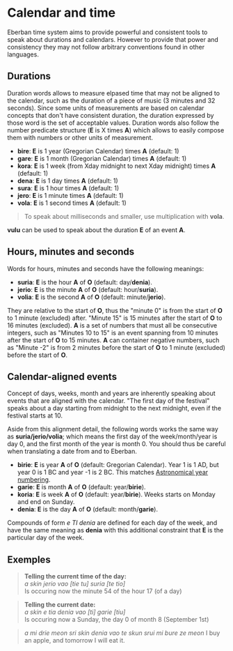 # Calendar and time

Eberban time system aims to provide powerful and consistent tools to speak about durations and
calendars. However to provide that power and consistency they may not follow arbitrary conventions
found in other languages.

## Durations

Duration words allows to measure elpased time that may not be aligned to the calendar, such as the
duration of a piece of music (3 minutes and 32 seconds). Since some units of measurements are based
on calendar concepts that don't have consistent duration, the duration expressed by those word is
the set of acceptable values. Duration words also follow the number predicate structure (__E__ is X
times __A__) which allows to easily compose them with numbers or other units of measurement.

- __bire__: __E__ is 1 year (Gregorian Calendar) times __A__ (default: 1)
- __gare__: __E__ is 1 month (Gregorian Calendar) times __A__ (default: 1)
- __kora__: __E__ is 1 week (from Xday midnight to next Xday midnight) times __A__ (default: 1)
- __dena__: __E__ is 1 day times __A__ (default: 1)
- __sura__: __E__ is 1 hour times __A__ (default: 1)
- __jero__: __E__ is 1 minute times __A__ (default: 1)
- __vola__: __E__ is 1 second times __A__ (default: 1)

> To speak about milliseconds and smaller, use multiplication with __vola__.

__vulu__ can be used to speak about the duration __E__ of an event __A__.

## Hours, minutes and seconds

Words for hours, minutes and seconds have the following meanings:

- __suria__: __E__ is the hour __A__ of __O__ (default: day/__denia__).
- __jerio__: __E__ is the minute __A__ of __O__ (default: hour/__suria__).
- __volia__: __E__ is the second __A__ of __O__ (default: minute/__jerio__).

They are relative to the start of __O__, thus the "minute 0" is from the start of __O__ to 1 minute
(excluded) after. "Minute 15" is 15 minutes after the start of __O__ to 16 minutes (excluded). __A__
is a set of numbers that must all be consecutive integers, such as "Minutes 10 to 15" is an event
spanning from 10 minutes after the start of __O__ to 15 minutes. __A__ can container negative
numbers, such as "Minute -2" is from 2 minutes before the start of __O__ to 1 minute (excluded)
before the start of __O__.

## Calendar-aligned events

Concept of days, weeks, month and years are inherently speaking about events that are aligned with
the calendar. "The first day of the festival" speaks about a day starting from midnight to the next
midnight, even if the festival starts at 10.

Aside from this alignment detail, the following words works the same way as __suria/jerio/volia__;
which means the first day of the week/month/year is day 0, and the first month of the year is month
0. You should thus be careful when translating a date from and to Eberban.

- __birie__: __E__ is year __A__ of __O__ (default: Gregorian Calendar). Year 1 is 1 AD, but year 0
  is 1 BC and year -1 is 2 BC. This matches [Astronomical year numbering].
- __garie__: __E__ is month __A__ of __O__ (default: year/__birie__).
- __koria__: __E__ is week __A__ of __O__ (default: year/__birie__). Weeks starts on Monday and end on Sunday.
- __denia__: __E__ is the day __A__ of __O__ (default: month/__garie__).

[Astronomical year numbering]: https://en.wikipedia.org/wiki/Astronomical_year_numbering

Compounds of form *e TI denia* are defined for each day of the week, and have the same meaning as
__denia__ with this additional constraint that __E__ is the particular day of the week.

## Exemples

> **Telling the current time of the day:**\
> *a skin jerio vao [tie tu] suria [te tio]*\
> Is occuring now the minute 54 of the hour 17 (of a day)

> **Telling the current date:**\
> *a skin e tia denia vao [ti] garie [tiu]*\
> Is occuring now a Sunday, the day 0 of month 8 (September 1st)

> *a mi drie meon sri skin denia vao te skun srui mi bure ze meon*
> I buy an apple, and tomorrow I will eat it.